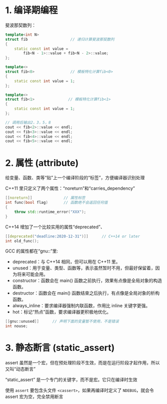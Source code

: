 # 1. 编译期编程
斐波那契数列：
```c++
template<int N>
struct fib                   // 递归计算斐波那契数列
{
    static const int value =
        fib<N - 1>::value + fib<N - 2>::value;
};

template<>
struct fib<0>                // 模板特化计算fib<0>
{
    static const int value = 1;
};

template<>
struct fib<1>               // 模板特化计算fib<1>
{
    static const int value = 1;
};

// 调用后输出2，3，5，8
cout << fib<2>::value << endl;
cout << fib<3>::value << endl;
cout << fib<4>::value << endl;
cout << fib<5>::value << endl;
```

# 2. 属性 (attribute)
给变量、函数、类等“贴”上一个编译阶段的“标签”，方便编译器识别处理

C++11 里只定义了两个属性：“noreturn”和“carries_dependency”
```c++
[[noreturn]]              // 属性标签
int func(bool flag)       // 函数绝不会返回任何值
{
    throw std::runtime_error("XXX");
}
```

C++14 增加了一个比较实用的属性“deprecated”、
```c++
[[deprecated("deadline:2020-12-31")]]      // C++14 or later
int old_func();
```

GCC 的属性都在“gnu::”里:
* deprecated：与 C++14 相同，但可以用在 C++11 里。
* unused：用于变量、类型、函数等，表示虽然暂时不用，但最好保留着，因为将来可能会用。
* constructor：函数会在 main() 函数之前执行，效果有点像是全局对象的构造函数。
* destructor：函数会在 main() 函数结束之后执行，有点像是全局对象的析构函数。
* always_inline：要求编译器强制内联函数，作用比 inline 关键字更强。
* hot：标记“热点”函数，要求编译器更积极地优化。

```c++
[[gnu::unused]]      // 声明下面的变量暂不使用，不是错误
int nouse;  
```

# 3. 静态断言 (static_assert)
assert 虽然是一个宏，但在预处理阶段不生效，而是在运行阶段才起作用，所以又叫“动态断言”

“static_assert” 是一个专门的关键字，而不是宏。它只在编译时生效

使用 `assert` 要包含头文件 `<cassert>`，如果再编译时定义了 `NDEBUG`，就会令 assert 宏为空，完全禁用断言

